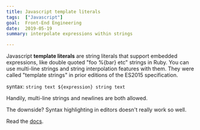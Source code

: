 ```yaml
---
title: Javascript template literals
tags:  ["Javascript"]
goal:  Front-End Engineering
date:  2019-05-19
summary: interpolate expressions within strings

---
```


Javascript **template literals** are string literals that support embedded
expressions, like double quoted "foo %{bar} etc" strings in Ruby. You
can use multi-line strings and string interpolation features with them.
They were called "template strings" in prior editions of the ES2015
specification.

syntax: `string text ${expression} string text`

Handily, multi-line strings and newlines are both allowed.

The downside? Syntax highlighting in editors doesn't really work so
well.

Read the [docs][docs].

[docs]: https://developer.mozilla.org/en-US/docs/Web/JavaScript/Reference/Template_literals

